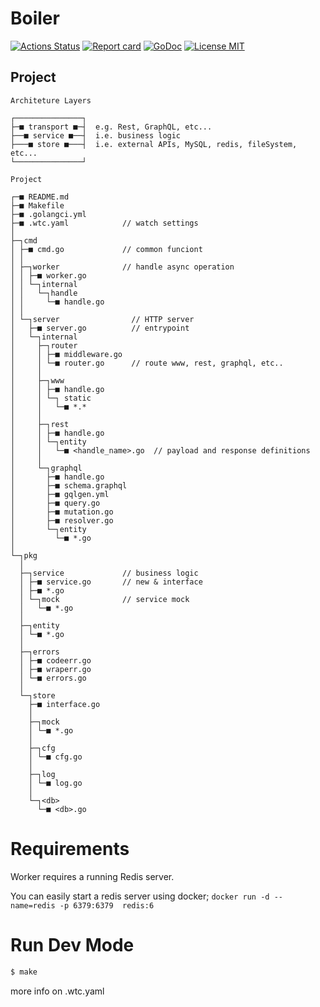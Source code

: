 # Boiler

[![Actions Status](https://github.com/rafaelsq/boiler/workflows/tests/badge.svg)](https://github.com/rafaelsq/boiler/actions)
[![Report card](https://goreportcard.com/badge/github.com/rafaelsq/boiler)](https://goreportcard.com/report/github.com/rafaelsq/boiler)
[![GoDoc](https://godoc.org/github.com/rafaelsq/boiler?status.svg)](http://godoc.org/github.com/rafaelsq/boiler)
<a href="https://github.com/rafaelsq/boiler/blob/master/LICENSE">
<img src="https://img.shields.io/badge/license-MIT-blue.svg" alt="License MIT">
</a>

## Project

```
Architeture Layers

┌───────────────┐
├─■ transport ■─┤  e.g. Rest, GraphQL, etc...
├──■ service ■──┤  i.e. business logic
├───■ store ■───┤  i.e. external APIs, MySQL, redis, fileSystem, etc...
└───────────────┘

Project

┌─■ README.md
├─■ Makefile
├─■ .golangci.yml
├─■ .wtc.yaml            // watch settings
│
├─┐cmd
│ ├─■ cmd.go             // common funciont
│ │
│ ├─┐worker              // handle async operation
│ │ ├─■ worker.go
│ │ └─┐internal
│ │   └─┐handle
│ │     └─■ handle.go
│ │
│ └─┐server                // HTTP server
│   ├─■ server.go          // entrypoint
│   └─┐internal
│     ├─┐router
│     │ ├─■ middleware.go
│     │ └─■ router.go      // route www, rest, graphql, etc..
│     │
│     ├─┐www
│     │ ├─■ handle.go
│     │ └─┐ static
│     │   └─■ *.*
│     │
│     ├─┐rest
│     │ ├─■ handle.go
│     │ └─┐entity
│     │   └─■ <handle_name>.go  // payload and response definitions
│     │
│     └─┐graphql
│       ├─■ handle.go
│       ├─■ schema.graphql
│       ├─■ gqlgen.yml
│       ├─■ query.go
│       ├─■ mutation.go
│       ├─■ resolver.go
│       └─┐entity
│         └─■ *.go
│
└─┐pkg
  │
  ├─┐service             // business logic
  │ ├─■ service.go       // new & interface
  │ ├─■ *.go
  │ └─┐mock              // service mock
  │   └─■ *.go
  │
  ├─┐entity
  │ └─■ *.go
  │
  ├─┐errors
  │ ├─■ codeerr.go
  │ ├─■ wraperr.go
  │ └─■ errors.go
  │
  └─┐store
    ├─■ interface.go
    │
    ├─┐mock
    │ └─■ *.go
    │
    ├─┐cfg
    │ └─■ cfg.go
    │
    ├─┐log
    │ └─■ log.go
    │
    └─┐<db>
      └─■ <db>.go
```

# Requirements

Worker requires a running Redis server.  

You can easily start a redis server using docker;
`docker run -d --name=redis -p 6379:6379  redis:6`


# Run Dev Mode

```bash
$ make
```

more info on .wtc.yaml
